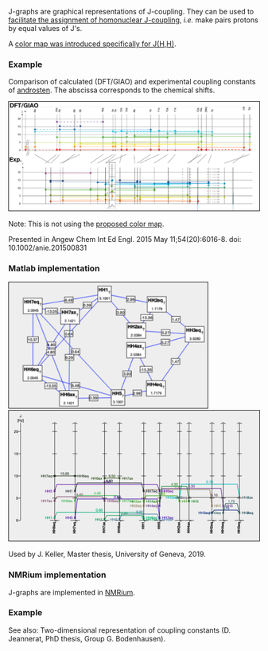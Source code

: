 
J-graphs are graphical representations of J-coupling. They can be used to [facilitate the assignment of homonuclear J-coupling](assembleCouplingNetwork), *i.e.* make pairs protons by equal values of J's.

A [color map was introduced specifically for J(H,H)](https://nmredatainitiative.github.io/color-map-J-coupling/).
### Example 
Comparison of calculated (DFT/GIAO) and experimental coupling constants of [androsten](androsten). The abscissa corresponds to the chemical shifts.

<img style="border:1px solid black;" src="images/annie.png" width="600" alt="J-Graph." />

Note: This is not using the [proposed color map](https://nmredatainitiative.github.io/color-map-J-coupling/). 


Presented in 
Angew Chem Int Ed Engl. 2015 May 11;54(20):6016-8. doi: 10.1002/anie.201500831
### Matlab implementation

<img style="border:1px solid black;" src="images/CouplingNetwork.png" width="400" alt="J-Graph." />
<img style="border:1px solid black;" src="images/JGraphMatlab.png" width="600" alt="J-Graph." />

Used by J. Keller, Master thesis, University of Geneva, 2019.
### NMRium implementation

J-graphs are implemented in [NMRium](https://www.nmrium.org/).

### Example 


See also: Two-dimensional representation of coupling constants (D. Jeannerat, PhD thesis, Group G. Bodenhausen).